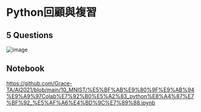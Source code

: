 # Python回顧與複習

## 5 Questions

![image](https://user-images.githubusercontent.com/89304181/138023083-c9a0af40-65d4-4fda-a597-651adc5ee611.png)

## Notebook

https://github.com/Grace-TA/AI2021/blob/main/10_MNIST/%E5%BF%AB%E9%80%9F%E9%AB%94%E9%A9%97Colab%E7%92%B0%E5%A2%83_python%E8%A4%87%E7%BF%92_%E5%AF%A6%E4%BD%9C%E7%89%88.ipynb
